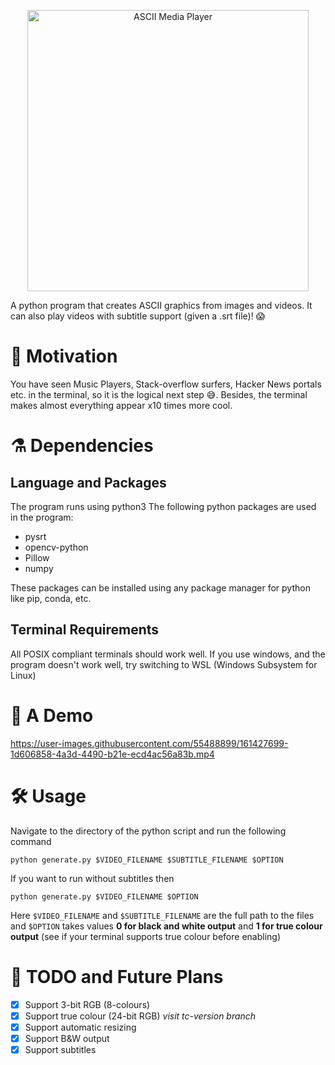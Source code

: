 <p align="center"><a href="https://github.com/PK-cod3ch3mist/ANSIArtGenerator"><img src="./assets/AMP.png" alt="ASCII Media Player" width="450px"></a></p>

A python program that creates ASCII graphics from images and videos. It can also play videos with subtitle support (given a .srt file)! :scream:

# 🍎 Motivation

You have seen Music Players, Stack-overflow surfers, Hacker News portals etc. in the terminal, so it is the logical next step 😅. Besides, the terminal makes almost everything appear x10 times more cool.

# ⚗️ Dependencies

## Language and Packages

The program runs using python3
The following python packages are used in the program:

- pysrt
- opencv-python
- Pillow
- numpy

These packages can be installed using any package manager for python like pip, conda, etc.

## Terminal Requirements

All POSIX compliant terminals should work well. If you use windows, and the program doesn't work well, try switching to WSL (Windows Subsystem for Linux)

# 🎥 A Demo

https://user-images.githubusercontent.com/55488899/161427699-1d606858-4a3d-4490-b21e-ecd4ac56a83b.mp4

# 🛠️ Usage

Navigate to the directory of the python script and run the following command
```shell
python generate.py $VIDEO_FILENAME $SUBTITLE_FILENAME $OPTION
```
If you want to run without subtitles then
```shell
python generate.py $VIDEO_FILENAME $OPTION
```
Here `$VIDEO_FILENAME` and `$SUBTITLE_FILENAME` are the full path to the files and `$OPTION` takes values **0 for black and white output** and **1 for true colour output** (see if your terminal supports true colour before enabling)

# 📝 TODO and Future Plans

- [x] Support 3-bit RGB (8-colours)
- [x] Support true colour (24-bit RGB) *visit tc-version branch*
- [x] Support automatic resizing
- [x] Support B&W output
- [x] Support subtitles
